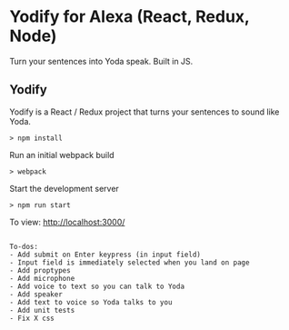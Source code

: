 # Yodify for Alexa (React, Redux, Node)

Turn your sentences into Yoda speak. Built in JS.

## Yodify

Yodify is a React / Redux project that turns your sentences to sound like Yoda.

```
> npm install
```

Run an initial webpack build
```
> webpack
```

Start the development server
```
> npm run start
```

To view: [http://localhost:3000/](http://localhost:3000/)

```

To-dos:
- Add submit on Enter keypress (in input field)
- Input field is immediately selected when you land on page
- Add proptypes
- Add microphone
- Add voice to text so you can talk to Yoda
- Add speaker
- Add text to voice so Yoda talks to you
- Add unit tests
- Fix X css